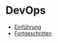 # DevOps

- [Einführung](./1_theorie/Einführung.md)
- [Fortgeschritten](./1_theorie/Fortgeschritten.md)
